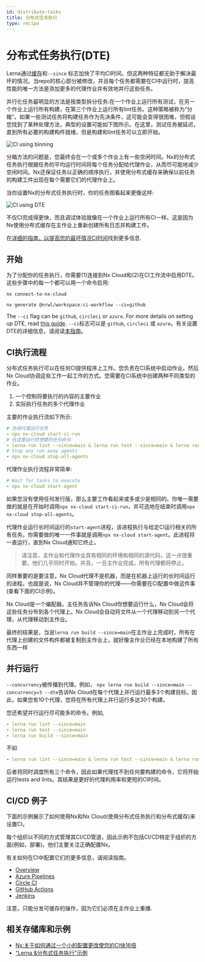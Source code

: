 ```yaml
---
id: distribute-tasks
title: 分布式任务执行
type: recipe
---
```


# 分布式任务执行(DTE)

Lerna通过[缓存](/docs/features/cache-tasks)和`--since` 标志加快了平均CI时间。但这两种特征都无助于解决最坏的情况。当repo的核心部分被修改，并且每个任务都需要在CI中运行时，提高性能的唯一方法是添加更多的代理作业并有效地并行这些任务。

并行化任务最明显的方法是按类型拆分任务:在一个作业上运行所有测试，在另一个作业上运行所有构建，在第三个作业上运行所有lint任务。这种策略被称为“分箱”。如果一些测试任务将构建任务作为先决条件，这可能会变得很困难，但假设您找到了某种处理方法，典型的设置可能如下图所示。在这里，测试任务被延迟，直到所有必要的构建构件就绪，但是构建和lint任务可以立即开始。

![CI using binning](../images/dte/binning.svg)

分箱方法的问题是，您最终会在一个或多个作业上有一些空闲时间。Nx的分布式任务执行根据任务的平均运行时间将每个任务分配给代理作业，从而尽可能地减少空闲时间。Nx还保证任务以正确的顺序执行，并使用分布式缓存来确保以前任务的构建工件出现在每个需要它们的代理作业上。

当你设置Nx的分布式任务执行时，你的任务图看起来更像这样:

![CI using DTE](../images/dte/3agents.svg)

不仅CI完成得更快，而且调试体验就像在一个作业上运行所有CI一样。这是因为Nx使用分布式缓存在主作业上重新创建所有日志并构建工件。

在[详细的指南，以提高您的最坏情况CI时间](https://nx.dev/concepts/dte)找到更多信息.

## 开始

为了分配你的任务执行，你需要(1)连接到Nx Cloud和(2)在CI工作流中启用DTE。这些步骤中的每一个都可以用一个命令启用:

```shell title="1. Connect to Nx Cloud"
nx connect-to-nx-cloud
```

```shell title="2. Enable DTE in CI"
nx generate @nrwl/workspace:ci-workflow --ci=github
```

The `--ci` flag can be `github`, `circleci` or `azure`. For more details on setting up DTE, read [this guide](https://nx.dev/nx-cloud/set-up/set-up-dte).
`--ci`标志可以是 `github`, `circleci` 或 `azure`。有关设置DTE的详细信息，请阅读[本指南](https://nx.dev/nx-cloud/set-up/set-up-dte)。

## CI执行流程

分布式任务执行可以在任何CI提供程序上工作。您负责在CI系统中启动作业。然后Nx Cloud协调这些工作一起工作的方式。您需要在CI系统中创建两种不同类型的作业。

1. 一个控制将要执行的内容的主要作业
2. 实际执行任务的多个代理作业

主要的作业执行流如下所示:

```yaml
# 协调代理运行任务
- npx nx-cloud start-ci-run
# 在这里运行您想要的任何命令
- lerna run lint --since=main & lerna run test --since=main & lerna run build --since=main
# Stop any run away agents
- npx nx-cloud stop-all-agents
```

代理作业执行流程非常简单:

```yaml
# Wait for tasks to execute
- npx nx-cloud start-agent
```

如果您没有使用任何发行版，那么主要工作看起来或多或少是相同的。你唯一需要做的就是在开始时调用`npx nx-cloud start-ci-run`，并可选地在结束时调用`npx nx-cloud stop-all-agents`。

代理作业运行长时间运行的`start-agent`进程，该进程执行与给定CI运行相关的所有任务。你需要做的唯一一件事就是调用`npx nx-cloud start-agent`。此进程将一直运行，直到Nx Cloud通知它终止。

> 请注意，主作业和代理作业具有相同的环境和相同的源代码，这一点很重要。他们几乎同时开始。并且，一旦主作业完成，所有代理都将停止。

同样重要的是要注意，Nx Cloud代理不是机器，而是在机器上运行的长时间运行的进程。也就是说，Nx Cloud并不管理你的代理——你需要在CI配置中做这件事(查看下面的CI示例)。

Nx Cloud是一个编配器。主任务告诉Nx Cloud你想要运行什么，Nx Cloud会将这些任务分布到各个代理上。Nx Cloud会自动将文件从一个代理移动到另一个代理，从代理移动到主作业。

最终的结果是，当说`lerna run build --since=main`在主作业上完成时，所有在代理上创建的文件构件都被复制到主作业上，就好像主作业已经在本地构建了所有东西一样

## 并行运行

`--concurrency`被传播到代理。例如， `npx lerna run build --since=main --concurrency=3 --dte`告诉Nx Cloud在每个代理上并行运行最多3个构建目标。因此，如果您有10个代理，您将在所有代理上并行运行多达30个构建。

您还希望并行运行尽可能多的命令。例如,

```yaml
- lerna run lint --since=main 
- lerna run test --since=main 
- lerna run build --since=main
```

不如

```yaml
- lerna run lint --since=main & lerna run test --since=main & lerna run build --since=main
```

后者将同时调度所有三个命令，因此如果代理找不到任何要构建的命令，它将开始运行tests and lints。其结果是更好的代理利用率和更短的CI时间。

## CI/CD 例子

下面的示例展示了如何使用Nx和Nx Cloud(使用分布式任务执行和分布式缓存)来设置CI。

每个组织以不同的方式管理其CI/CD管道，因此示例不包括CI/CD特定于组织的方面(例如，部署)。他们主要关注正确配置Nx。

有关如何在CI中配置它们的更多信息，请阅读指南。

- [Overview](https://nx.dev/recipes/ci/ci-setup#distributed-ci-with-nx-cloud)
- [Azure Pipelines](https://nx.dev/recipes/ci/monorepo-ci-azure#distributed-ci-with-nx-cloud)
- [Circle CI](https://nx.dev/recipes/ci/monorepo-ci-circle-ci#distributed-ci-with-nx-cloud)
- [GitHub Actions](https://nx.dev/recipes/ci/monorepo-ci-github-actions#distributed-ci-with-nx-cloud)
- [Jenkins](https://nx.dev/recipes/ci/monorepo-ci-jenkins#distributed-ci-with-nx-cloud)

注意，只能分发可缓存的操作，因为它们必须在主作业上重播.

## 相关存储库和示例

- [Nx:关于如何通过一个小的配置更改使您的CI快16倍](https://github.com/vsavkin/interstellar)
- [“Lerna &分布式任务执行”示例](https://github.com/vsavkin/lerna-dte)
